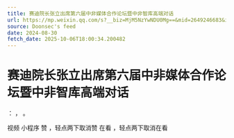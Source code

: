 ```yaml
---
title: 赛迪院长张立出席第六届中非媒体合作论坛暨中非智库高端对话
url: https://mp.weixin.qq.com/s?__biz=MjM5NzYwNDU0Mg==&mid=2649246683&idx=2&sn=039a5ff5e7538e774eaa429eba81b088
source: Doonsec's feed
date: 2024-08-30
fetch_date: 2025-10-06T18:00:34.200482
---
```


# 赛迪院长张立出席第六届中非媒体合作论坛暨中非智库高端对话

：
，
。

视频
小程序
赞
，轻点两下取消赞
在看
，轻点两下取消在看